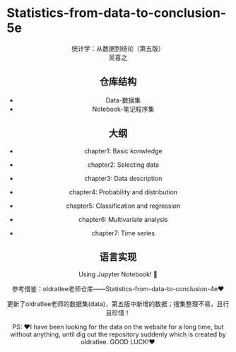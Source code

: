 # Statistics-from-data-to-conclusion-5e



<center>统计学：从数据到结论（第五版）

<center>吴喜之

## 仓库结构

- Data-数据集
- Notebook-笔记程序集

## 大纲

- chapter1: Basic konwledge

- chapter2: Selecting data

- chapter3: Data description

- chapter4: Probability and distribution

- chapter5: Classification and regression

- chapter6: Multivariate analysis

- chapter7: Time series


## 语言实现

Using  Jupyter Notebook! :orange_book:

参考借鉴：oldratlee老师仓库——Statistics-from-data-to-conclusion-4e:heart:

更新了oldratlee老师的数据集(data)，第五版中新增的数据；搜集整理不易，且行且珍惜！

PS: :heart:I have been looking for the data on the website for a long time, but without anything, until dig out the repository suddenly which is created by oldratlee. GOOD LUCK!:heart:


